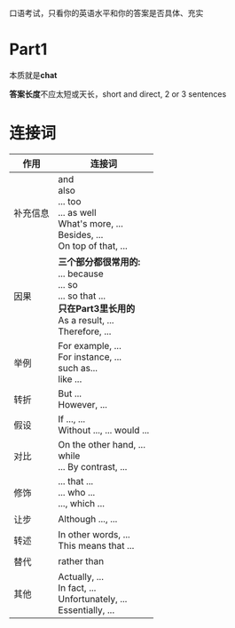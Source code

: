 口语考试，只看你的英语水平和你的答案是否具体、充实

# Part1

本质就是**chat**

**答案长度**不应太短或天长，short and direct, 2 or 3 sentences

# 连接词

| 作用     | 连接词                                                       |
| -------- | ------------------------------------------------------------ |
| 补充信息 | and<br />also<br />... too<br />... as well<br />What's more, ...<br />Besides, ...<br />On top of that, ... |
| 因果     | **三个部分都很常用的:**<br />... because<br />... so<br />... so that ...<br />**只在Part3里长用的**<br />As a result, ...<br />Therefore, ... |
| 举例     | For example, ...<br />For instance, ...<br />such as...<br />like ... |
| 转折     | But ...<br />However, ...                                    |
| 假设     | If ..., ...<br />Without ..., ... would ...                  |
| 对比     | On the other hand, ...<br />while<br />... By contrast, ...  |
| 修饰     | ... that ...<br />... who ...<br />..., which ...            |
| 让步     | Although ..., ...                                            |
| 转述     | In other words, ...<br />This means that ...                 |
| 替代     | rather than                                                  |
| 其他     | Actually, ...<br />In fact, ...<br />Unfortunately, ...<br />Essentially, ... |



